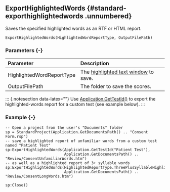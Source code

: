 ## ExportHighlightedWords {#standard-exporthighlightedwords .unnumbered}

Saves the specified highlighted words as an RTF or HTML report.

```{sql}
ExportHighlightedWords(HighlightedWordReportType, OutputFilePath)
```

### Parameters {-}

Parameter | Description
| :-- | :-- |
HighlightedWordReportType | The [highlighted text window](#highlightedreporttype) to save.
OutputFilePath | The folder to save the scores.

::: {.notesection data-latex=""}
Use [Application.GetTestId()](#gettestid) to export the highlighted-words report for a custom test (see example below).
:::

### Example {-}

```{sql}
-- Open a project from the user's "Documents" folder
sp = StandardProject(Application.GetDocumentsPath() .. "Consent Form.rsp")
-- save a highlighted report of unfamiliar words from a custom test named "Patient Test"
sp:ExportHighlightedWords(Application.GetTestId("Patient Test"),
                          Application.GetDocumentsPath() .. "Review/ConsentUnfamiliarWords.htm")
-- as well as a highlighted report of 3+ syllable words
sp:ExportHighlightedWords(HighlightedReportType.ThreePlusSyllableHighlightedWords,
                          Application.GetDocumentsPath() .. "Review/ConsentLongWords.htm")

sp:Close()
```